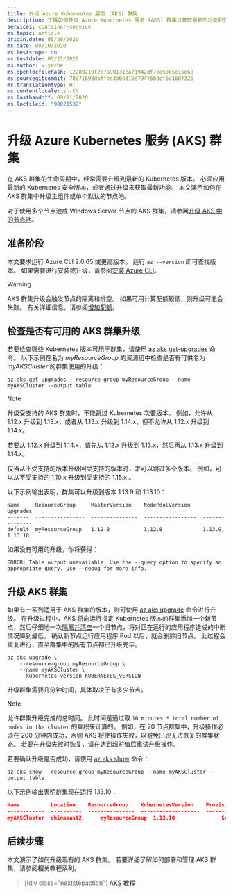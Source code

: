 ```yaml
---
title: 升级 Azure Kubernetes 服务 (AKS) 群集
description: 了解如何升级 Azure Kubernetes 服务 (AKS) 群集以获取最新的功能和安全更新。
services: container-service
ms.topic: article
origin.date: 05/28/2020
ms.date: 08/10/2020
ms.testscope: no
ms.testdate: 05/25/2020
ms.author: v-yeche
ms.openlocfilehash: 12289219f2c7a90131ca71942df7ea50e5e15e68
ms.sourcegitcommit: 78c71698daffee3a6b316e794f5bdcf6d160f326
ms.translationtype: HT
ms.contentlocale: zh-CN
ms.lasthandoff: 09/11/2020
ms.locfileid: "90021532"
---
```

# <a name="upgrade-an-azure-kubernetes-service-aks-cluster"></a>升级 Azure Kubernetes 服务 (AKS) 群集

在 AKS 群集的生命周期中，经常需要升级到最新的 Kubernetes 版本。 必须应用最新的 Kubernetes 安全版本，或者通过升级来获取最新功能。 本文演示如何在 AKS 群集中升级主组件或单个默认的节点池。

对于使用多个节点池或 Windows Server 节点的 AKS 群集，请参阅[升级 AKS 中的节点池][nodepool-upgrade]。

## <a name="before-you-begin"></a>准备阶段

本文要求运行 Azure CLI 2.0.65 或更高版本。 运行 `az --version` 即可查找版本。 如果需要进行安装或升级，请参阅[安装 Azure CLI][azure-cli-install]。

> [!WARNING]
> AKS 群集升级会触发节点的隔离和排空。 如果可用计算配额较低，则升级可能会失败。 有关详细信息，请参阅[增加配额](https://support.azure.cn/support/support-azure/)。

## <a name="check-for-available-aks-cluster-upgrades"></a>检查是否有可用的 AKS 群集升级

若要检查哪些 Kubernetes 版本可用于群集，请使用 [az aks get-upgrades][az-aks-get-upgrades] 命令。 以下示例在名为 *myResourceGroup* 的资源组中检查是否有可供名为 *myAKSCluster* 的群集使用的升级：

```azurecli
az aks get-upgrades --resource-group myResourceGroup --name myAKSCluster --output table
```

> [!NOTE]
> 升级受支持的 AKS 群集时，不能跳过 Kubernetes 次要版本。 例如，允许从 1.12.x 升级到 1.13.x，或者从 1.13.x 升级到 1.14.x，但不允许从 1.12.x 升级到 1.14.x。
>
> 若要从 1.12.x 升级到 1.14.x，请先从 1.12.x 升级到 1.13.x，然后再从 1.13.x 升级到 1.14.x。
>
> 仅当从不受支持的版本升级回受支持的版本时，才可以跳过多个版本。 例如，可以从不受支持的 1.10.x 升级到受支持的 1.15.x 。

以下示例输出表明，群集可以升级到版本 1.13.9 和 1.13.10：

```console
Name     ResourceGroup     MasterVersion    NodePoolVersion    Upgrades
-------  ----------------  ---------------  -----------------  ---------------
default  myResourceGroup   1.12.8           1.12.8             1.13.9, 1.13.10
```

如果没有可用的升级，你将获得：
```console
ERROR: Table output unavailable. Use the --query option to specify an appropriate query. Use --debug for more info.
```

<!--Not Available on ## Customize node surge upgrade (Preview) till 08/05/2020-->
<!--Not Available on ### Set up the preview feature for customizing node surge upgrade-->
<!--Not Available on feature `MaxSurgePreview` az feature register --namespace "Microsoft.ContainerService" --name "MaxSurgePreview"-->

## <a name="upgrade-an-aks-cluster"></a>升级 AKS 群集

如果有一系列适用于 AKS 群集的版本，则可使用 [az aks upgrade][az-aks-upgrade] 命令进行升级。 在升级过程中，AKS 将向运行指定 Kubernetes 版本的群集添加一个新节点，然后仔细地一次[隔离并清空][kubernetes-drain]一个旧节点，将对正在运行的应用程序造成的中断情况降到最低。 确认新节点运行应用程序 Pod 以后，就会删除旧节点。 此过程会重复进行，直至群集中的所有节点都已升级完毕。

```azurecli
az aks upgrade \
    --resource-group myResourceGroup \
    --name myAKSCluster \
    --kubernetes-version KUBERNETES_VERSION
```

升级群集需要几分钟时间，具体取决于有多少节点。

> [!NOTE]
> 允许群集升级完成的总时间。 此时间是通过取 `10 minutes * total number of nodes in the cluster` 的乘积来计算的。 例如，在 20 节点群集中，升级操作必须在 200 分钟内成功，否则 AKS 将使操作失败，以避免出现无法恢复的群集状态。 若要在升级失败时恢复，请在达到超时值后重试升级操作。

若要确认升级是否成功，请使用 [az aks show][az-aks-show] 命令：

```azurecli
az aks show --resource-group myResourceGroup --name myAKSCluster --output table
```

以下示例输出表明群集现在运行 1.13.10：

```json
Name          Location    ResourceGroup    KubernetesVersion    ProvisioningState    Fqdn
------------  ----------  ---------------  -------------------  -------------------  ---------------------------------------------------------------
myAKSCluster  chinaeast2      myResourceGroup  1.13.10               Succeeded            myaksclust-myresourcegroup-19da35-90efab95.hcp.chinaeast2.cx.prod.service.azk8s.cn
```

## <a name="next-steps"></a>后续步骤

本文演示了如何升级现有的 AKS 群集。 若要详细了解如何部署和管理 AKS 群集，请参阅相关教程系列。

> [!div class="nextstepaction"]
> [AKS 教程][aks-tutorial-prepare-app]

<!-- LINKS - external -->

[kubernetes-drain]: https://kubernetes.io/docs/tasks/administer-cluster/safely-drain-node/

<!-- LINKS - internal -->

[aks-tutorial-prepare-app]: ./tutorial-kubernetes-prepare-app.md
[azure-cli-install]: https://docs.azure.cn/cli/install-azure-cli
[az-aks-get-upgrades]: https://docs.microsoft.com/cli/azure/aks#az_aks_get_upgrades
[az-aks-upgrade]: https://docs.microsoft.com/cli/azure/aks#az_aks_upgrade
[az-aks-show]: https://docs.microsoft.com/cli/azure/aks#az_aks_show
[nodepool-upgrade]: use-multiple-node-pools.md#upgrade-a-node-pool
[az-extension-add]: https://docs.azure.cn/cli/extension#az-extension-add
[az-extension-update]: https://docs.azure.cn/cli/extension#az-extension-update

<!-- Update_Description: update meta properties, wording update, update link -->